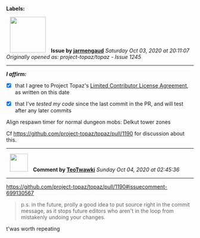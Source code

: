 **Labels:**



<a href="https://github.com/jarmengaud"><img src="https://avatars3.githubusercontent.com/u/52013132?v=4" width="96" height="96" hspace="10"></img></a> **Issue by [jarmengaud](https://github.com/jarmengaud)**
_Saturday Oct 03, 2020 at 20:11:07_
_Originally opened as: project-topaz/topaz - Issue 1245_

----

<!-- place 'x' mark between square [] brackets to affirm: -->
**_I affirm:_**
- [x] that I agree to Project Topaz's [Limited Contributor License Agreement](http://project-topaz.com/blob/release/CONTRIBUTOR_AGREEMENT.md), as written on this date
- [x] that I've _tested my code_ since the last commit in the PR, and will test after any later commits

Align respawn timer for normal dungeon mobs: Delkut tower zones
Cf https://github.com/project-topaz/topaz/pull/1190 for discussion about this.


----
<a href="https://github.com/TeoTwawki"><img src="https://avatars0.githubusercontent.com/u/6871475?v=4" width="48" height="48" hspace="10"></img></a> **Comment by [TeoTwawki](https://github.com/TeoTwawki)**
_Sunday Oct 04, 2020 at 02:45:36_

----

https://github.com/project-topaz/topaz/pull/1190#issuecomment-699130567

> p.s. in the future, prolly a good idea to put source right in the commit message, as it stops future editors who aren't in the loop from mistakenly undoing your changes. 

t'was worth repeating
